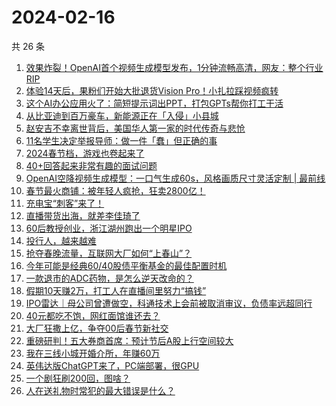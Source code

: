 # 2024-02-16

共 26 条

<!-- BEGIN 36KR -->
<!-- 最后更新时间 2024-02-16 23:06:38 +0800 -->
1. [效果炸裂！OpenAI首个视频生成模型发布，1分钟流畅高清，网友：整个行业RIP](https://36kr.com/p/2650455497425153)
1. [体验14天后，果粉们开始大批退货Vision Pro！小扎拉踩视频疯转](https://36kr.com/p/2649286622739585)
1. [这个AI办公应用火了：简短提示词出PPT，打包GPTs帮你打工干活](https://36kr.com/p/2649283365503236)
1. [从比亚迪到百万豪车，新能源正在「入侵」小县城](https://36kr.com/p/2649857591840005)
1. [赵安吉不幸离世背后，美国华人第一家的时代传奇与悲怆](https://36kr.com/p/2649759296798981)
1. [11名学生决定举报导师：做一件「蠢」但正确的事](https://36kr.com/p/2638222576008322)
1. [2024春节档，游戏也卷起来了](https://36kr.com/p/2650505023131138)
1. [40+回答起来非常有趣的面试问题](https://36kr.com/p/2589887439059593)
1. [OpenAI空降视频生成模型：一口气生成60s，风格画质尺寸灵活定制 | 最前线](https://36kr.com/p/2650547758039300)
1. [春节最火商铺：被年轻人疯抢，狂卖2800亿！](https://36kr.com/p/2649373907222785)
1. [充电宝“刺客”来了！](https://36kr.com/p/2649794569768451)
1. [直播带货出海，就差李佳琦了](https://36kr.com/p/2649606510477574)
1. [60后教授创业，浙江湖州跑出一个明星IPO](https://36kr.com/p/2649495506926725)
1. [投行人，越来越难](https://36kr.com/p/2649708241042569)
1. [抢夺春晚流量，互联网大厂如何“上春山”？](https://36kr.com/p/2649849869859968)
1. [今年可能是经典60/40股债平衡基金的最佳配置时机](https://36kr.com/p/2649261590953089)
1. [一款退市的ADC药物，是怎么逆天改命的？](https://36kr.com/p/2649720701452552)
1. [假期10天赚2万，打工人在直播间里努力“搞钱”](https://36kr.com/p/2649084883894532)
1. [IPO雷达｜母公司曾遭做空，科通技术上会前被取消审议，负债率远超同行](https://36kr.com/p/2649142265397506)
1. [40元都吃不饱，网红面馆谁还去？](https://36kr.com/p/2649200942398592)
1. [大厂狂撒上亿，争夺00后春节新社交](https://36kr.com/p/2647920963255432)
1. [重磅研判！五大券商首席：预计节后A股上行空间较大](https://36kr.com/p/2648443446705289)
1. [我在三线小城开婚介所，年赚60万](https://36kr.com/p/2648005436702983)
1. [英伟达版ChatGPT来了，PC端部署，很GPU](https://36kr.com/p/2647946249387142)
1. [一个剧狂刷200回，图啥？](https://36kr.com/p/2638220496845954)
1. [人在送礼物时常犯的最大错误是什么？](https://36kr.com/p/2577385179883144)
<!-- END 36KR -->